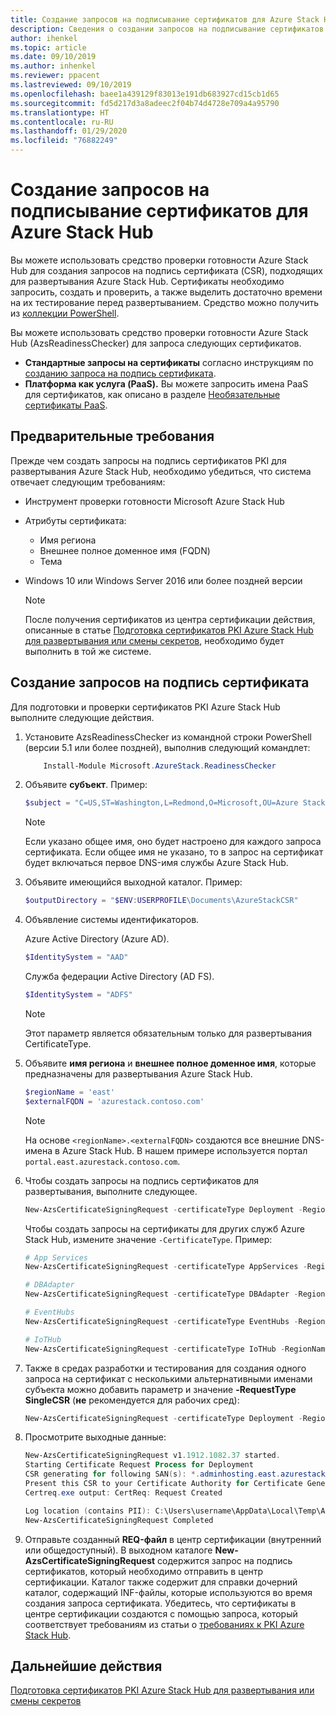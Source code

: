 ```yaml
---
title: Создание запросов на подписывание сертификатов для Azure Stack Hub
description: Сведения о создании запросов на подписывание сертификатов для сертификатов PKI Azure Stack Hub в интегрированных системах Azure Stack Hub.
author: ihenkel
ms.topic: article
ms.date: 09/10/2019
ms.author: inhenkel
ms.reviewer: ppacent
ms.lastreviewed: 09/10/2019
ms.openlocfilehash: baee1a439129f83013e191db683927cd15cb1d65
ms.sourcegitcommit: fd5d217d3a8adeec2f04b74d4728e709a4a95790
ms.translationtype: HT
ms.contentlocale: ru-RU
ms.lasthandoff: 01/29/2020
ms.locfileid: "76882249"
---
```

# <a name="generate-certificate-signing-requests-for-azure-stack-hub"></a>Создание запросов на подписывание сертификатов для Azure Stack Hub

Вы можете использовать средство проверки готовности Azure Stack Hub для создания запросов на подпись сертификата (CSR), подходящих для развертывания Azure Stack Hub. Сертификаты необходимо запросить, создать и проверить, а также выделить достаточно времени на их тестирование перед развертыванием. Средство можно получить из [коллекции PowerShell](https://aka.ms/AzsReadinessChecker).

Вы можете использовать средство проверки готовности Azure Stack Hub (AzsReadinessChecker) для запроса следующих сертификатов.

- **Стандартные запросы на сертификаты** согласно инструкциям по [созданию запроса на подпись сертификата](azure-stack-get-pki-certs.md#generate-certificate-signing-requests).
- **Платформа как услуга (PaaS).** Вы можете запросить имена PaaS для сертификатов, как описано в разделе [Необязательные сертификаты PaaS](azure-stack-pki-certs.md#optional-paas-certificates).

## <a name="prerequisites"></a>Предварительные требования

Прежде чем создать запросы на подпись сертификатов PKI для развертывания Azure Stack Hub, необходимо убедиться, что система отвечает следующим требованиям:

- Инструмент проверки готовности Microsoft Azure Stack Hub
- Атрибуты сертификата:
  - Имя региона
  - Внешнее полное доменное имя (FQDN)
  - Тема
- Windows 10 или Windows Server 2016 или более поздней версии

  > [!NOTE]  
  > После получения сертификатов из центра сертификации действия, описанные в статье [Подготовка сертификатов PKI Azure Stack Hub для развертывания или смены секретов](azure-stack-prepare-pki-certs.md), необходимо будет выполнить в той же системе.

## <a name="generate-certificate-signing-requests"></a>Создание запросов на подпись сертификата

Для подготовки и проверки сертификатов PKI Azure Stack Hub выполните следующие действия.

1. Установите AzsReadinessChecker из командной строки PowerShell (версии 5.1 или более поздней), выполнив следующий командлет:

    ```powershell  
        Install-Module Microsoft.AzureStack.ReadinessChecker
    ```

2. Объявите **субъект**. Пример:

    ```powershell  
    $subject = "C=US,ST=Washington,L=Redmond,O=Microsoft,OU=Azure Stack Hub"
    ```

    > [!NOTE]  
    > Если указано общее имя, оно будет настроено для каждого запроса сертификата. Если общее имя не указано, то в запрос на сертификат будет включаться первое DNS-имя службы Azure Stack Hub.

3. Объявите имеющийся выходной каталог. Пример:

    ```powershell  
    $outputDirectory = "$ENV:USERPROFILE\Documents\AzureStackCSR"
    ```

4. Объявление системы идентификаторов.

    Azure Active Directory (Azure AD).

    ```powershell
    $IdentitySystem = "AAD"
    ```

    Служба федерации Active Directory (AD FS).

    ```powershell
    $IdentitySystem = "ADFS"
    ```
    > [!NOTE]  
    > Этот параметр является обязательным только для развертывания CertificateType.

5. Объявите **имя региона** и **внешнее полное доменное имя**, которые предназначены для развертывания Azure Stack Hub.

    ```powershell
    $regionName = 'east'
    $externalFQDN = 'azurestack.contoso.com'
    ```

    > [!NOTE]  
    > На основе `<regionName>.<externalFQDN>` создаются все внешние DNS-имена в Azure Stack Hub. В нашем примере используется портал `portal.east.azurestack.contoso.com`.  

6. Чтобы создать запросы на подпись сертификатов для развертывания, выполните следующее.

    ```powershell  
    New-AzsCertificateSigningRequest -certificateType Deployment -RegionName $regionName -FQDN $externalFQDN -subject $subject -OutputRequestPath $OutputDirectory -IdentitySystem $IdentitySystem
    ```

    Чтобы создать запросы на сертификаты для других служб Azure Stack Hub, измените значение `-CertificateType`. Пример:

    ```powershell  
    # App Services
    New-AzsCertificateSigningRequest -certificateType AppServices -RegionName $regionName -FQDN $externalFQDN -subject $subject -OutputRequestPath $OutputDirectory

    # DBAdapter
    New-AzsCertificateSigningRequest -certificateType DBAdapter -RegionName $regionName -FQDN $externalFQDN -subject $subject -OutputRequestPath $OutputDirectory

    # EventHubs
    New-AzsCertificateSigningRequest -certificateType EventHubs -RegionName $regionName -FQDN $externalFQDN -subject $subject -OutputRequestPath $OutputDirectory

    # IoTHub
    New-AzsCertificateSigningRequest -certificateType IoTHub -RegionName $regionName -FQDN $externalFQDN -subject $subject -OutputRequestPath $OutputDirectory
    ```

7. Также в средах разработки и тестирования для создания одного запроса на сертификат с несколькими альтернативными именами субъекта можно добавить параметр и значение **-RequestType SingleCSR** (**не** рекомендуется для рабочих сред):

    ```powershell  
    New-AzsCertificateSigningRequest -certificateType Deployment -RegionName $regionName -FQDN $externalFQDN -RequestType SingleCSR -subject $subject -OutputRequestPath $OutputDirectory -IdentitySystem $IdentitySystem
    ```

8.  Просмотрите выходные данные:

    ```powershell  
    New-AzsCertificateSigningRequest v1.1912.1082.37 started.
    Starting Certificate Request Process for Deployment
    CSR generating for following SAN(s): *.adminhosting.east.azurestack.contoso.com,*.adminvault.east.azurestack.contoso.com,*.blob.east.azurestack.contoso.com,*.hosting.east.azurestack.contoso.com,*.queue.east.azurestack.contoso.com,*.table.east.azurestack.contoso.com,*.vault.east.azurestack.contoso.com,adminmanagement.east.azurestack.contoso.com,adminportal.east.azurestack.contoso.com,management.east.azurestack.contoso.com,portal.east.azurestack.contoso.com
    Present this CSR to your Certificate Authority for Certificate Generation: C:\Users\checker\Documents\AzureStackCSR\wildcard_adminhosting_east_azurestack_contoso_com_CertRequest_20191219140359.req
    Certreq.exe output: CertReq: Request Created

    Log location (contains PII): C:\Users\username\AppData\Local\Temp\AzsReadinessChecker\AzsReadinessChecker.log
    New-AzsCertificateSigningRequest Completed
    ```

9.  Отправьте созданный **REQ-файл** в центр сертификации (внутренний или общедоступный). В выходном каталоге **New-AzsCertificateSigningRequest** содержится запрос на подпись сертификатов, который необходимо отправить в центр сертификации. Каталог также содержит для справки дочерний каталог, содержащий INF-файлы, которые используются во время создания запроса сертификата. Убедитесь, что сертификаты в центре сертификации создаются с помощью запроса, который соответствует требованиям из статьи о [требованиях к PKI Azure Stack Hub](azure-stack-pki-certs.md).

## <a name="next-steps"></a>Дальнейшие действия

[Подготовка сертификатов PKI Azure Stack Hub для развертывания или смены секретов](azure-stack-prepare-pki-certs.md)
